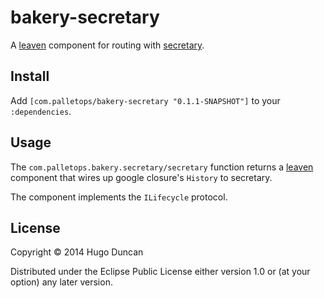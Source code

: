# bakery-secretary

A [leaven][leaven] component for routing with [secretary][secretary].

## Install

Add `[com.palletops/bakery-secretary "0.1.1-SNAPSHOT"]` to your
`:dependencies`.

## Usage

The `com.palletops.bakery.secretary/secretary`
function returns a [leaven][leaven] component that wires up google closure's `History` to secretary.

The component implements the `ILifecycle` protocol.

## License

Copyright © 2014 Hugo Duncan

Distributed under the Eclipse Public License either version 1.0 or (at
your option) any later version.

[secretary]:https://github.com/gf3/secretary "Secretary"
[leaven]:https://github.com/palletops/leaven "Leaven component library"

